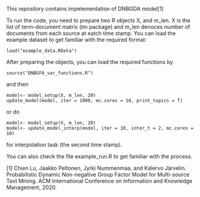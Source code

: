 This repository contains impelementation of DNBGDA model[1]

To run the code, you need to prepare two R objects X, and m_len. X is the list of term-document matrix (tm package) and m_len denoces number of documents from each
source at eatch time stamp. You can load the example dataset to get familiar with the required format:

```
load("example_data.RData")
```

After preparing the objects, you can load the required functions by

```
source("DNBGFA_var_functions.R")
```

and then

```
model<- model_setup(X, m_len, 20)
update_model(model, iter = 1000, mc.cores = 10, print_topics = T)

```

or do

```
model<- model_setup(X, m_len, 20)
model<- update_model_interp(model, iter = 10, inter_t = 2, mc.cores = 10)
```

for interpolation task (the second time stamp).

You can also check the file example_run.R to get familiar with the process.

[1] Chien Lu, Jaakko Peltonen, Jyrki Nummenmaa, and Kalervo Järvelin. Probabilistic Dynamic Non-negative Group Factor Model for Multi-source Text Mining. ACM International Conference on Information and Knowledge Management, 2020.
